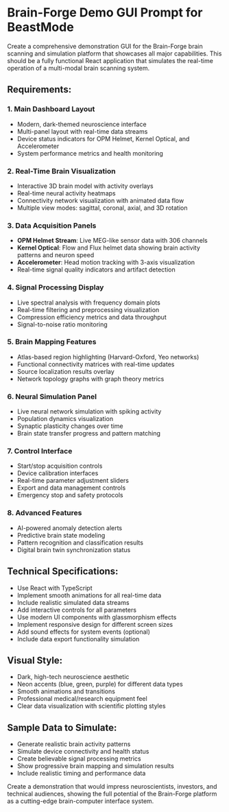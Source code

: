 # Brain-Forge Demo GUI Prompt for BeastMode

Create a comprehensive demonstration GUI for the Brain-Forge brain scanning and simulation platform that showcases all major capabilities. This should be a fully functional React application that simulates the real-time operation of a multi-modal brain scanning system.

## Requirements:

### 1. **Main Dashboard Layout**
- Modern, dark-themed neuroscience interface
- Multi-panel layout with real-time data streams
- Device status indicators for OPM Helmet, Kernel Optical, and Accelerometer
- System performance metrics and health monitoring

### 2. **Real-Time Brain Visualization**
- Interactive 3D brain model with activity overlays
- Real-time neural activity heatmaps
- Connectivity network visualization with animated data flow
- Multiple view modes: sagittal, coronal, axial, and 3D rotation

### 3. **Data Acquisition Panels**
- **OPM Helmet Stream**: Live MEG-like sensor data with 306 channels
- **Kernel Optical**: Flow and Flux helmet data showing brain activity patterns and neuron speed
- **Accelerometer**: Head motion tracking with 3-axis visualization
- Real-time signal quality indicators and artifact detection

### 4. **Signal Processing Display**
- Live spectral analysis with frequency domain plots
- Real-time filtering and preprocessing visualization
- Compression efficiency metrics and data throughput
- Signal-to-noise ratio monitoring

### 5. **Brain Mapping Features**
- Atlas-based region highlighting (Harvard-Oxford, Yeo networks)
- Functional connectivity matrices with real-time updates
- Source localization results overlay
- Network topology graphs with graph theory metrics

### 6. **Neural Simulation Panel**
- Live neural network simulation with spiking activity
- Population dynamics visualization
- Synaptic plasticity changes over time
- Brain state transfer progress and pattern matching

### 7. **Control Interface**
- Start/stop acquisition controls
- Device calibration interfaces
- Real-time parameter adjustment sliders
- Export and data management controls
- Emergency stop and safety protocols

### 8. **Advanced Features**
- AI-powered anomaly detection alerts
- Predictive brain state modeling
- Pattern recognition and classification results
- Digital brain twin synchronization status

## Technical Specifications:

- Use React with TypeScript
- Implement smooth animations for all real-time data
- Include realistic simulated data streams
- Add interactive controls for all parameters
- Use modern UI components with glassmorphism effects
- Implement responsive design for different screen sizes
- Add sound effects for system events (optional)
- Include data export functionality simulation

## Visual Style:
- Dark, high-tech neuroscience aesthetic
- Neon accents (blue, green, purple) for different data types
- Smooth animations and transitions
- Professional medical/research equipment feel
- Clear data visualization with scientific plotting styles

## Sample Data to Simulate:
- Generate realistic brain activity patterns
- Simulate device connectivity and health status
- Create believable signal processing metrics
- Show progressive brain mapping and simulation results
- Include realistic timing and performance data

Create a demonstration that would impress neuroscientists, investors, and technical audiences, showing the full potential of the Brain-Forge platform as a cutting-edge brain-computer interface system.